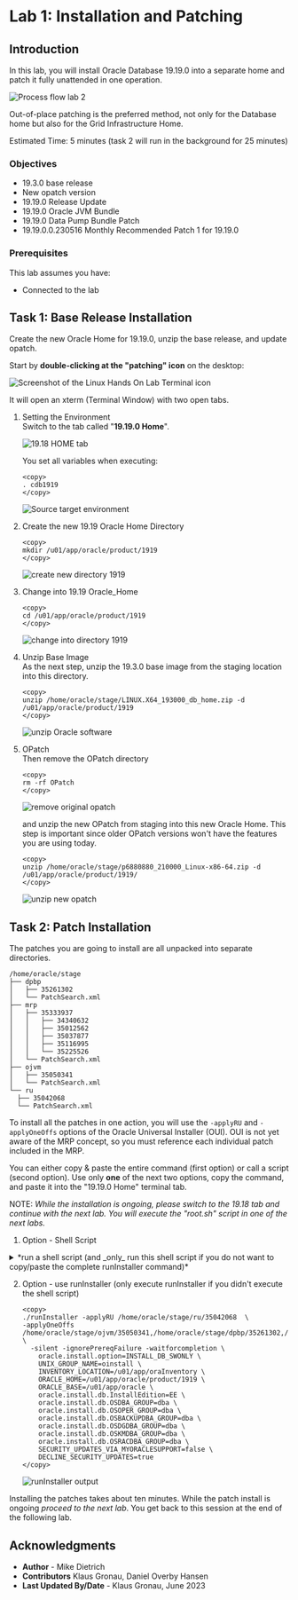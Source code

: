 # Lab 1: Installation and Patching

## Introduction 

In this lab, you will install Oracle Database 19.19.0 into a separate home and patch it fully unattended in one operation. 

![Process flow lab 2](./images/lab2-process-flow.png " ")

Out-of-place patching is the preferred method, not only for the Database home but also for the Grid Infrastructure Home.

Estimated Time: 5 minutes (task 2 will run in the background for 25 minutes)

### Objectives

* 19.3.0 base release
* New opatch version
* 19.19.0 Release Update
* 19.19.0 Oracle JVM Bundle
* 19.19.0 Data Pump Bundle Patch
* 19.19.0.0.230516 Monthly Recommended Patch 1 for 19.19.0

### Prerequisites

This lab assumes you have:

- Connected to the lab



## Task 1: Base Release Installation
Create the new Oracle Home for 19.19.0, unzip the base release, and update opatch. 

Start by **double-clicking at the "patching" icon** on the desktop:

![Screenshot of the Linux Hands On Lab Terminal icon](./images/patching-icon.png " ")

It will open an xterm (Terminal Window) with two open tabs.

1. Setting the Environment </br> 
Switch to the tab called "__19.19.0 Home__". 

    ![19.18 HOME tab](./images/19-19-home.png " ")

    You set all variables when executing: 

    ```
    <copy>
    . cdb1919
    </copy>
    ```

    ![Source target environment](./images/source-19-19-env.png " ")

2. Create the new 19.19 Oracle Home Directory

    ```
    <copy>
    mkdir /u01/app/oracle/product/1919
    </copy>
    ```

    ![create new directory 1919](./images/mkdir-target-1919.png " ")

3. Change into 19.19 Oracle_Home

    ```
    <copy>
    cd /u01/app/oracle/product/1919
    </copy>
    ```

    ![change into directory 1919](./images/cd-target-dir-1919.png " ")

4. Unzip Base Image </br>
As the next step, unzip the 19.3.0 base image from the staging location into this directory.

    ```
    <copy>
    unzip /home/oracle/stage/LINUX.X64_193000_db_home.zip -d /u01/app/oracle/product/1919
    </copy>
    ```

    ![unzip Oracle software](./images/unzip-oracle-software.png " ")

5. OPatch </br> 
Then remove the OPatch directory 

    ```
    <copy>
    rm -rf OPatch
    </copy>
    ```

    ![remove original opatch](./images/remove-opatch.png " ")

    and unzip the new OPatch from staging into this new Oracle Home. This step is important since older OPatch versions won't have the features you are using today.

    ```
    <copy>
    unzip /home/oracle/stage/p6880880_210000_Linux-x86-64.zip -d /u01/app/oracle/product/1919/
    </copy>
    ```

    ![unzip new opatch](./images/unzip-opatch-software.png " ")


## Task 2: Patch Installation

The patches you are going to install are all unpacked into separate directories.

  ``` text
/home/oracle/stage
├── dpbp
│   ├── 35261302
│   └── PatchSearch.xml
├── mrp
│   ├── 35333937
│   │   ├── 34340632
│   │   ├── 35012562
│   │   ├── 35037877
│   │   ├── 35116995
│   │   └── 35225526
│   └── PatchSearch.xml
├── ojvm
│   ├── 35050341
│   └── PatchSearch.xml
└── ru
    ├── 35042068
    └── PatchSearch.xml
  ```


To install all the patches in one action, you will use the `-applyRU` and `-applyOneOffs` options of the Oracle Universal Installer (OUI). OUI is not yet aware of the MRP concept, so you must reference each individual patch included in the MRP.

You can either copy & paste the entire command (first option) or call a script (second option). Use only __one__ of the next two options, copy the command, and paste it into the "19.19.0 Home" terminal tab.

NOTE: *While the installation is ongoing, please switch to the 19.18 tab and continue with the next lab. You will execute the "root.sh" script in one of the next labs.*

1. Option - Shell Script

<details>
 <summary>*run a shell script (and _only_ run this shell script if you do not want to copy/paste the complete runInstaller command)*</summary>

  ``` text
      <copy>
      sh /home/oracle/patch/install_patch.sh
      </copy> 
 

    ![runInstaller shell script output ](./images/run-installer-shell-output.png " ")
  
    The installation will take approximately 10 minutes. 
     

    [CDB2] oracle@hol:/u01/app/oracle/product/1919
    $ ./runInstaller -applyRU /home/oracle/stage/ru/35042068  \
    >  -applyOneOffs /home/oracle/stage/ojvm/35050341,/home/oracle/stage/dpbp/35261302,/home/oracle/stage/mrp/35333937/34340632,/home/oracle/stage/mrp/35333937/35012562,/home/oracle/stage/mrp/35333937/35037877,/home/oracle/stage/mrp/35333937/35116995,/home/oracle/stage/mrp/35333937/35225526 \
    >    -silent -ignorePrereqFailure -waitforcompletion \
    >     oracle.install.option=INSTALL_DB_SWONLY \
    >     UNIX_GROUP_NAME=oinstall \
    >     INVENTORY_LOCATION=/u01/app/oraInventory \
    >     ORACLE_HOME=/u01/app/oracle/product/1919 \
    >     ORACLE_BASE=/u01/app/oracle \
    >     oracle.install.db.InstallEdition=EE \
    >     oracle.install.db.OSDBA_GROUP=dba \
    >     oracle.install.db.OSOPER_GROUP=dba \
    >     oracle.install.db.OSBACKUPDBA_GROUP=dba \
    >     oracle.install.db.OSDGDBA_GROUP=dba \
    >     oracle.install.db.OSKMDBA_GROUP=dba \
    >     oracle.install.db.OSRACDBA_GROUP=dba \
    >     SECURITY_UPDATES_VIA_MYORACLESUPPORT=false \
    >     DECLINE_SECURITY_UPDATES=true
  
    Preparing the home to patch...
    Applying the patch /home/oracle/stage/ru/35042068...
    Successfully applied the patch.
    Applying the patch /home/oracle/stage/ojvm/35050341...
    Successfully applied the patch.
    Applying the patch /home/oracle/stage/dpbp/35261302...
    Successfully applied the patch.
    Applying the patch /home/oracle/stage/mrp/35333937/34340632...
    Successfully applied the patch.
    Applying the patch /home/oracle/stage/mrp/35333937/35012562...
    Successfully applied the patch.
    Applying the patch /home/oracle/stage/mrp/35333937/35037877...
    Successfully applied the patch.
    Applying the patch /home/oracle/stage/mrp/35333937/35116995...
    Successfully applied the patch.
    Applying the patch /home/oracle/stage/mrp/35333937/35225526...
    Successfully applied the patch.
    The log can be found at: /u01/app/oraInventory/logs/InstallActions2023-06-29_12-40-26PM/installerPatchActions_2023-06-29_12-40-26PM.log
    Launching Oracle Database Setup Wizard...
  
    The response file for this session can be found at:
    /u01/app/oracle/product/1919/install/response/db_2023-06-29_12-40-26PM.rsp
  
    You can find the log of this install session at:
     /u01/app/oraInventory/logs/InstallActions2023-06-29_12-40-26PM/installActions2023-06-29_12-40-26PM.log
  
    As a root user, execute the following script(s):
	   1. /u01/app/oracle/product/1919/root.sh
  
    Execute /u01/app/oracle/product/1919/root.sh on the following nodes:
     [hol]
  
  
    Successfully Setup Software.
    [CDB2] oracle@hol:/u01/app/oracle/product/1919
    $
  ```
</details>

2. Option - use runInstaller (only execute runInstaller if you didn't execute the shell script)
    ```
    <copy>
    ./runInstaller -applyRU /home/oracle/stage/ru/35042068  \
    -applyOneOffs /home/oracle/stage/ojvm/35050341,/home/oracle/stage/dpbp/35261302,/home/oracle/stage/mrp/35333937/34340632,/home/oracle/stage/mrp/35333937/35012562,/home/oracle/stage/mrp/35333937/35037877,/home/oracle/stage/mrp/35333937/35116995,/home/oracle/stage/mrp/35333937/35225526 \
      -silent -ignorePrereqFailure -waitforcompletion \
        oracle.install.option=INSTALL_DB_SWONLY \
        UNIX_GROUP_NAME=oinstall \
        INVENTORY_LOCATION=/u01/app/oraInventory \
        ORACLE_HOME=/u01/app/oracle/product/1919 \
        ORACLE_BASE=/u01/app/oracle \
        oracle.install.db.InstallEdition=EE \
        oracle.install.db.OSDBA_GROUP=dba \
        oracle.install.db.OSOPER_GROUP=dba \
        oracle.install.db.OSBACKUPDBA_GROUP=dba \
        oracle.install.db.OSDGDBA_GROUP=dba \
        oracle.install.db.OSKMDBA_GROUP=dba \
        oracle.install.db.OSRACDBA_GROUP=dba \
        SECURITY_UPDATES_VIA_MYORACLESUPPORT=false \
        DECLINE_SECURITY_UPDATES=true
    </copy>
    ```
    ![runInstaller output ](./images/run-installer-output.png " ")

Installing the patches takes about ten minutes. While the patch install is ongoing *proceed to the next lab*. You get back to this session at the end of the following lab. 

## Acknowledgments
* **Author** - Mike Dietrich 
* **Contributors** Klaus Gronau, Daniel Overby Hansen  
* **Last Updated By/Date** - Klaus Gronau, June 2023